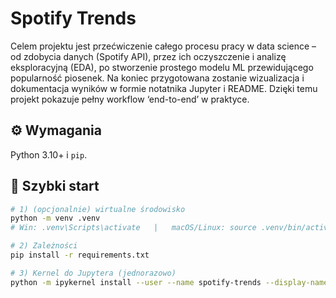 # Spotify Trends

Celem projektu jest przećwiczenie całego procesu pracy w data science – od zdobycia danych (Spotify API), przez ich oczyszczenie i analizę eksploracyjną (EDA), po stworzenie prostego modelu ML przewidującego popularność piosenek. Na koniec przygotowana zostanie wizualizacja i dokumentacja wyników w formie notatnika Jupyter i README. Dzięki temu projekt pokazuje pełny workflow ‘end-to-end’ w praktyce.

## ⚙️ Wymagania
Python 3.10+ i `pip`.

## 🚀 Szybki start
```bash
# 1) (opcjonalnie) wirtualne środowisko
python -m venv .venv
# Win: .venv\Scripts\activate   |   macOS/Linux: source .venv/bin/activate

# 2) Zależności
pip install -r requirements.txt

# 3) Kernel do Jupytera (jednorazowo)
python -m ipykernel install --user --name spotify-trends --display-name "Python (spotify-trends)"
